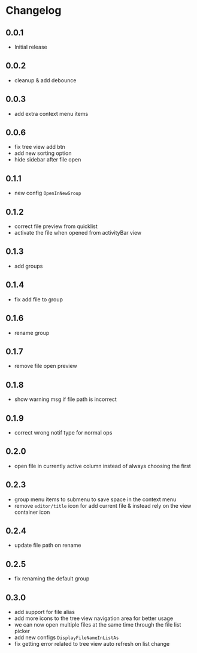 # Changelog

## 0.0.1

- Initial release

## 0.0.2

- cleanup & add debounce

## 0.0.3

- add extra context menu items

## 0.0.6

- fix tree view add btn
- add new sorting option
- hide sidebar after file open

## 0.1.1

- new config `OpenInNewGroup`

## 0.1.2

- correct file preview from quicklist
- activate the file when opened from activityBar view

## 0.1.3

- add groups

## 0.1.4

- fix add file to group

## 0.1.6

- rename group

## 0.1.7

- remove file open preview

## 0.1.8

- show warning msg if file path is incorrect

## 0.1.9

- correct wrong notif type for normal ops

## 0.2.0

- open file in currently active column instead of always choosing the first

## 0.2.3

- group menu items to submenu to save space in the context menu
- remove `editor/title` icon for add current file & instead rely on the view container icon

## 0.2.4

- update file path on rename

## 0.2.5

- fix renaming the default group

## 0.3.0

- add support for file alias
- add more icons to the tree view navigation area for better usage
- we can now open multiple files at the same time through the file list picker
- add new configs `DisplayFileNameInListAs`
- fix getting error related to tree view auto refresh on list change
